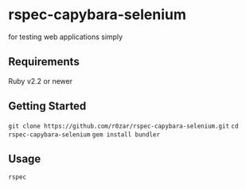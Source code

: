# rspec-capybara-selenium
for testing web applications simply

## Requirements

Ruby v2.2 or newer

## Getting Started

`git clone https://github.com/r0zar/rspec-capybara-selenium.git`
`cd rspec-capybara-selenium`
`gem install bundler`

## Usage

`rspec`
